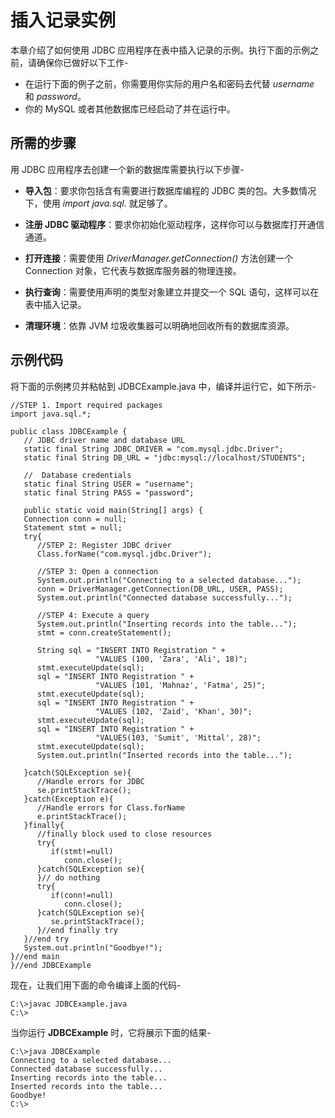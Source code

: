 # 插入记录实例


本章介绍了如何使用 JDBC 应用程序在表中插入记录的示例。执行下面的示例之前，请确保你已做好以下工作-

- 在运行下面的例子之前，你需要用你实际的用户名和密码去代替  *username* 和 *password*。
- 你的 MySQL 或者其他数据库已经启动了并在运行中。

## 所需的步骤

用 JDBC 应用程序去创建一个新的数据库需要执行以下步骤-

- **导入包**：要求你包括含有需要进行数据库编程的 JDBC 类的包。大多数情况下，使用 *import java.sql.* 就足够了。

- **注册 JDBC 驱动程序**：要求你初始化驱动程序，这样你可以与数据库打开通信通道。
- **打开连接**：需要使用 *DriverManager.getConnection()* 方法创建一个 Connection 对象，它代表与数据库服务器的物理连接。
- **执行查询**：需要使用声明的类型对象建立并提交一个 SQL 语句，这样可以在表中插入记录。
- **清理环境**：依靠 JVM 垃圾收集器可以明确地回收所有的数据库资源。

## 示例代码

将下面的示例拷贝并粘帖到 JDBCExample.java 中，编译并运行它，如下所示-

```
//STEP 1. Import required packages
import java.sql.*;

public class JDBCExample {
   // JDBC driver name and database URL
   static final String JDBC_DRIVER = "com.mysql.jdbc.Driver";  
   static final String DB_URL = "jdbc:mysql://localhost/STUDENTS";

   //  Database credentials
   static final String USER = "username";
   static final String PASS = "password";
   
   public static void main(String[] args) {
   Connection conn = null;
   Statement stmt = null;
   try{
      //STEP 2: Register JDBC driver
      Class.forName("com.mysql.jdbc.Driver");

      //STEP 3: Open a connection
      System.out.println("Connecting to a selected database...");
      conn = DriverManager.getConnection(DB_URL, USER, PASS);
      System.out.println("Connected database successfully...");
      
      //STEP 4: Execute a query
      System.out.println("Inserting records into the table...");
      stmt = conn.createStatement();
      
      String sql = "INSERT INTO Registration " +
                   "VALUES (100, 'Zara', 'Ali', 18)";
      stmt.executeUpdate(sql);
      sql = "INSERT INTO Registration " +
                   "VALUES (101, 'Mahnaz', 'Fatma', 25)";
      stmt.executeUpdate(sql);
      sql = "INSERT INTO Registration " +
                   "VALUES (102, 'Zaid', 'Khan', 30)";
      stmt.executeUpdate(sql);
      sql = "INSERT INTO Registration " +
                   "VALUES(103, 'Sumit', 'Mittal', 28)";
      stmt.executeUpdate(sql);
      System.out.println("Inserted records into the table...");

   }catch(SQLException se){
      //Handle errors for JDBC
      se.printStackTrace();
   }catch(Exception e){
      //Handle errors for Class.forName
      e.printStackTrace();
   }finally{
      //finally block used to close resources
      try{
         if(stmt!=null)
            conn.close();
      }catch(SQLException se){
      }// do nothing
      try{
         if(conn!=null)
            conn.close();
      }catch(SQLException se){
         se.printStackTrace();
      }//end finally try
   }//end try
   System.out.println("Goodbye!");
}//end main
}//end JDBCExample
```

现在，让我们用下面的命令编译上面的代码-

```
C:\>javac JDBCExample.java
C:\>
```

当你运行 **JDBCExample** 时，它将展示下面的结果-

```
C:\>java JDBCExample
Connecting to a selected database...
Connected database successfully...
Inserting records into the table...
Inserted records into the table...
Goodbye!
C:\>
```